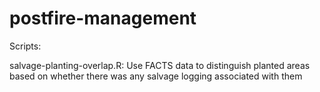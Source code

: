 # postfire-management


Scripts:

salvage-planting-overlap.R: Use FACTS data to distinguish planted areas based on whether there was any salvage logging associated with them